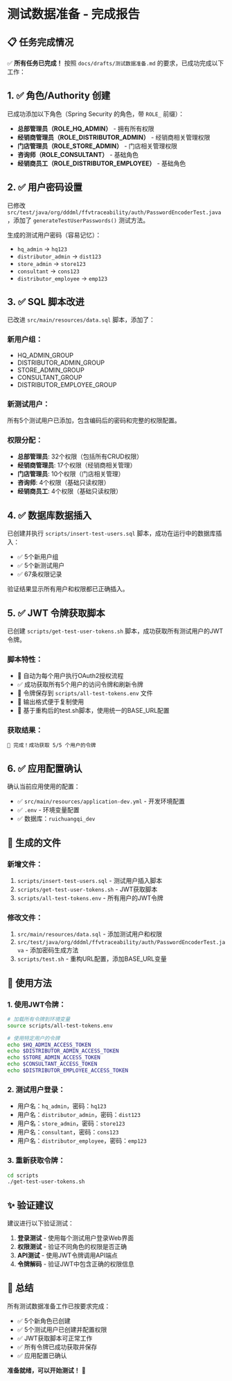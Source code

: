 # 测试数据准备 - 完成报告

## 📋 任务完成情况

✅ **所有任务已完成！** 按照 `docs/drafts/测试数据准备.md` 的要求，已成功完成以下工作：

## 1. ✅ 角色/Authority 创建

已成功添加以下角色（Spring Security 的角色，带 `ROLE_` 前缀）：

- **总部管理员（ROLE_HQ_ADMIN）** - 拥有所有权限
- **经销商管理员（ROLE_DISTRIBUTOR_ADMIN）** - 经销商相关管理权限  
- **门店管理员（ROLE_STORE_ADMIN）** - 门店相关管理权限
- **咨询师（ROLE_CONSULTANT）** - 基础角色
- **经销商员工（ROLE_DISTRIBUTOR_EMPLOYEE）** - 基础角色

## 2. ✅ 用户密码设置

已修改 `src/test/java/org/dddml/ffvtraceability/auth/PasswordEncoderTest.java`，添加了 `generateTestUserPasswords()` 测试方法。

生成的测试用户密码（容易记忆）：
- `hq_admin` → `hq123`
- `distributor_admin` → `dist123`
- `store_admin` → `store123`
- `consultant` → `cons123`
- `distributor_employee` → `emp123`

## 3. ✅ SQL 脚本改进

已改进 `src/main/resources/data.sql` 脚本，添加了：

### 新用户组：
- HQ_ADMIN_GROUP
- DISTRIBUTOR_ADMIN_GROUP  
- STORE_ADMIN_GROUP
- CONSULTANT_GROUP
- DISTRIBUTOR_EMPLOYEE_GROUP

### 新测试用户：
所有5个测试用户已添加，包含编码后的密码和完整的权限配置。

### 权限分配：
- **总部管理员**: 32个权限（包括所有CRUD权限）
- **经销商管理员**: 17个权限（经销商相关管理）
- **门店管理员**: 10个权限（门店相关管理）
- **咨询师**: 4个权限（基础只读权限）
- **经销商员工**: 4个权限（基础只读权限）

## 4. ✅ 数据库数据插入

已创建并执行 `scripts/insert-test-users.sql` 脚本，成功在运行中的数据库插入：
- ✅ 5个新用户组
- ✅ 5个新测试用户  
- ✅ 67条权限记录

验证结果显示所有用户和权限都已正确插入。

## 5. ✅ JWT 令牌获取脚本

已创建 `scripts/get-test-user-tokens.sh` 脚本，成功获取所有测试用户的JWT令牌。

### 脚本特性：
- 🔄 自动为每个用户执行OAuth2授权流程
- ✅ 成功获取所有5个用户的访问令牌和刷新令牌
- 📁 令牌保存到 `scripts/all-test-tokens.env` 文件
- 🎯 输出格式便于复制使用
- 🔧 基于重构后的test.sh脚本，使用统一的BASE_URL配置

### 获取结果：
```bash
🎉 完成！成功获取 5/5 个用户的令牌
```

## 6. ✅ 应用配置确认

确认当前应用使用的配置：
- ✅ `src/main/resources/application-dev.yml` - 开发环境配置
- ✅ `.env` - 环境变量配置
- ✅ 数据库：`ruichuangqi_dev`

## 📁 生成的文件

### 新增文件：
1. `scripts/insert-test-users.sql` - 测试用户插入脚本
2. `scripts/get-test-user-tokens.sh` - JWT获取脚本
3. `scripts/all-test-tokens.env` - 所有用户的JWT令牌

### 修改文件：
1. `src/main/resources/data.sql` - 添加测试用户和权限
2. `src/test/java/org/dddml/ffvtraceability/auth/PasswordEncoderTest.java` - 添加密码生成方法
3. `scripts/test.sh` - 重构URL配置，添加BASE_URL变量

## 🚀 使用方法

### 1. 使用JWT令牌：
```bash
# 加载所有令牌到环境变量
source scripts/all-test-tokens.env

# 使用特定用户的令牌
echo $HQ_ADMIN_ACCESS_TOKEN
echo $DISTRIBUTOR_ADMIN_ACCESS_TOKEN
echo $STORE_ADMIN_ACCESS_TOKEN
echo $CONSULTANT_ACCESS_TOKEN
echo $DISTRIBUTOR_EMPLOYEE_ACCESS_TOKEN
```

### 2. 测试用户登录：
- 用户名：`hq_admin`，密码：`hq123`
- 用户名：`distributor_admin`，密码：`dist123`
- 用户名：`store_admin`，密码：`store123`
- 用户名：`consultant`，密码：`cons123`
- 用户名：`distributor_employee`，密码：`emp123`

### 3. 重新获取令牌：
```bash
cd scripts
./get-test-user-tokens.sh
```

## ✨ 验证建议

建议进行以下验证测试：

1. **登录测试** - 使用每个测试用户登录Web界面
2. **权限测试** - 验证不同角色的权限是否正确
3. **API测试** - 使用JWT令牌调用API端点
4. **令牌解码** - 验证JWT中包含正确的权限信息

## 🎯 总结

所有测试数据准备工作已按要求完成：
- ✅ 5个新角色已创建
- ✅ 5个测试用户已创建并配置权限
- ✅ JWT获取脚本可正常工作
- ✅ 所有令牌已成功获取并保存
- ✅ 应用配置已确认

**准备就绪，可以开始测试！** 🎉